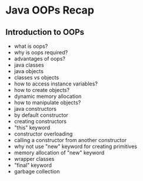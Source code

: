 # Java OOPs Recap

## Introduction to OOPs
- what is oops?
- why is oops required?
- advantages of oops?
- java classes
- java objects
- classes vs objects
- how to access instance variables?
- how to create objects?
- dynamic memory allocation
- how to manipulate objects?
- java constructors
- by default constructor
- creating constructors
- "this" keyword
- constructor overloading
- calling a constructor from another constructor
- why not use "new" keyword for creating primitives
- memory allocation of "new" keyword
- wrapper classes
- "final" keyword
- garbage collection

